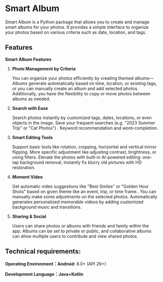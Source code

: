Smart Album
================
Smart Album is a Python package that allows you to create and manage smart albums for your photos. It provides a simple interface to organize your photos based on various criteria such as date, location, and tags.
## Features
**Smart Album Features**

1. **Photo Management by Criteria**

   You can organize your photos efficiently by creating themed albums— Albums generate automatically based on time, location, or existing tags, or you can manually create an album and add selected photos. Additionally, you have the flexibility to copy or move photos between albums as needed.

2. **Search with Ease**

   Search photos instantly by customized tags, dates, locations, or even objects in the image. Save your frequent searches (e.g. "2023 Summer Trip" or "Cat Photos") . Keyword recommendation and word-completion.

3. **Smart Editing Tools**

   Support basic tools like rotation, cropping, horizontal and vertical mirror flipping. More specific adjustment like adjusting contrast, brightness, or using filters. Elevate the photos with built-in AI-powered editing: one-tap background removal, instantly fix blurry old pictures with HD restoration.

4. **Moment Video**

   Get automatic video suggestions like "Best Smiles" or "Golden Hour Shots" based on given theme like an event, trip, or time frame.. You can manually make some adjustments on the selected photos. Automatically generates  personalized memorable videos by adding customized background music and transitions.

5. **Sharing & Social**

   Users can share photos or albums with friends and family  within the app. Albums can be set to private or public, and collaborative albums can allow multiple users to contribute and view shared photos.
## Technical requirements:

**Operating Environment：Android**: 8.0+ (API 26+)

**Development Language：Java+Kotlin**